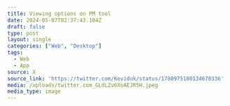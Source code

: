 ```yaml
---
title: Viewing options on PM tool
date: 2024-05-07T02:37:43.104Z
draft: false
type: post
layout: single
categories: ["Web", "Desktop"]
tags:
  - Web
  - App
source: X
source_link: 'https://twitter.com/Keviduk/status/1780975100134670336'
media: /uploads/twitter.com_GLdLZv6XoAEJR5H.jpeg
media_type: image
---
```



